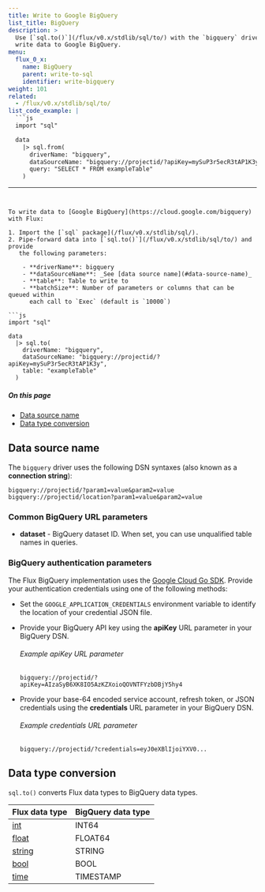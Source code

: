 ```yaml
---
title: Write to Google BigQuery
list_title: BigQuery
description: >
  Use [`sql.to()`](/flux/v0.x/stdlib/sql/to/) with the `bigquery` driver to
  write data to Google BigQuery.
menu:
  flux_0_x:
    name: BigQuery
    parent: write-to-sql
    identifier: write-bigquery
weight: 101
related:
  - /flux/v0.x/stdlib/sql/to/
list_code_example: |
  ```js
  import "sql"

  data
    |> sql.from(
      driverName: "bigquery",
      dataSourceName: "bigquery://projectid/?apiKey=mySuP3r5ecR3tAP1K3y",
      query: "SELECT * FROM exampleTable"
    )
  ```
---
```


To write data to [Google BigQuery](https://cloud.google.com/bigquery) with Flux:

1. Import the [`sql` package](/flux/v0.x/stdlib/sql/).
2. Pipe-forward data into [`sql.to()`](/flux/v0.x/stdlib/sql/to/) and provide
   the following parameters:

    - **driverName**: bigquery
    - **dataSourceName**: _See [data source name](#data-source-name)_
    - **table**: Table to write to
    - **batchSize**: Number of parameters or columns that can be queued within
      each call to `Exec` (default is `10000`)

```js
import "sql"

data
  |> sql.to(
    driverName: "bigquery",
    dataSourceName: "bigquery://projectid/?apiKey=mySuP3r5ecR3tAP1K3y",
    table: "exampleTable"
  )
```

##### On this page

- [Data source name](#data-source-name)
- [Data type conversion](#data-type-conversion)

## Data source name
The `bigquery` driver uses the following DSN syntaxes (also known as a **connection string**):

```
bigquery://projectid/?param1=value&param2=value
bigquery://projectid/location?param1=value&param2=value
```

### Common BigQuery URL parameters
- **dataset** - BigQuery dataset ID. When set, you can use unqualified table names in queries.

### BigQuery authentication parameters
The Flux BigQuery implementation uses the [Google Cloud Go SDK](https://cloud.google.com/go/docs/reference/cloud.google.com/go/latest).
Provide your authentication credentials using one of the following methods:

- Set the `GOOGLE_APPLICATION_CREDENTIALS` environment variable to identify the
  location of your credential JSON file.
- Provide your BigQuery API key using the **apiKey** URL parameter in your BigQuery DSN.

    ###### Example apiKey URL parameter
    ```
    bigquery://projectid/?apiKey=AIzaSyB6XK8IO5AzKZXoioQOVNTFYzbDBjY5hy4
    ```

- Provide your base-64 encoded service account, refresh token, or JSON credentials
  using the **credentials** URL parameter in your BigQuery DSN.

    ###### Example credentials URL parameter
    ```
    bigquery://projectid/?credentials=eyJ0eXBlIjoiYXV0...
    ```

## Data type conversion
`sql.to()` converts Flux data types to BigQuery data types.

| Flux data type                                | BigQuery data type |
| :-------------------------------------------- | :----------------- |
| [int](/flux/v0.x/spec/types/#numeric-types)   | INT64              |
| [float](/flux/v0.x/spec/types/#numeric-types) | FLOAT64            |
| [string](/flux/v0.x/spec/types/#string-types) | STRING             |
| [bool](/flux/v0.x/spec/types/#boolean-types)  | BOOL               |
| [time](/flux/v0.x/spec/types/#time-types)     | TIMESTAMP          |

